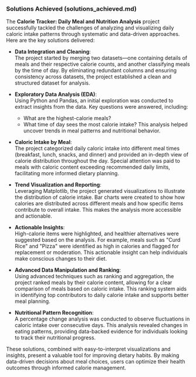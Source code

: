 ### Solutions Achieved (solutions_achieved.md)

The **Calorie Tracker: Daily Meal and Nutrition Analysis** project successfully tackled the challenges of analyzing and visualizing daily caloric intake patterns through systematic and data-driven approaches. Here are the key solutions delivered:

- **Data Integration and Cleaning**:  
   The project started by merging two datasets—one containing details of meals and their respective calorie counts, and another classifying meals by the time of day. By eliminating redundant columns and ensuring consistency across datasets, the project established a clean and structured dataset for analysis.

- **Exploratory Data Analysis (EDA)**:  
   Using Python and Pandas, an initial exploration was conducted to extract insights from the data. Key questions were answered, including:
   - What are the highest-calorie meals?
   - What time of day sees the most calorie intake?
   This analysis helped uncover trends in meal patterns and nutritional behavior.

- **Caloric Intake by Meal**:  
   The project categorized daily caloric intake into different meal times (breakfast, lunch, snacks, and dinner) and provided an in-depth view of calorie distribution throughout the day. Special attention was paid to meals with caloric content exceeding recommended daily limits, facilitating more informed dietary planning.

- **Trend Visualization and Reporting**:  
   Leveraging Matplotlib, the project generated visualizations to illustrate the distribution of calorie intake. Bar charts were created to show how calories are distributed across different meals and how specific items contribute to overall intake. This makes the analysis more accessible and actionable.

- **Actionable Insights**:  
   High-calorie items were highlighted, and healthier alternatives were suggested based on the analysis. For example, meals such as "Curd Rice" and "Pizza" were identified as high in calories and flagged for replacement or moderation. This actionable insight can help individuals make conscious changes to their diet.

- **Advanced Data Manipulation and Ranking**:  
   Using advanced techniques such as ranking and aggregation, the project ranked meals by their calorie content, allowing for a clear comparison of meals based on caloric intake. This ranking system aids in identifying top contributors to daily calorie intake and supports better meal planning.

- **Nutritional Pattern Recognition**:  
   A percentage change analysis was conducted to observe fluctuations in caloric intake over consecutive days. This analysis revealed changes in eating patterns, providing data-backed evidence for individuals looking to track their nutritional progress.

These solutions, combined with easy-to-interpret visualizations and insights, present a valuable tool for improving dietary habits. By making data-driven decisions about meal choices, users can optimize their health outcomes through informed calorie management.

